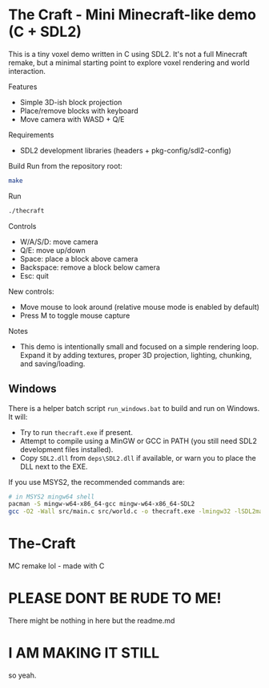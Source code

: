 # The Craft - Mini Minecraft-like demo (C + SDL2)

This is a tiny voxel demo written in C using SDL2. It's not a full Minecraft remake, but a minimal starting point to explore voxel rendering and world interaction.

Features
- Simple 3D-ish block projection
- Place/remove blocks with keyboard
- Move camera with WASD + Q/E

Requirements
- SDL2 development libraries (headers + pkg-config/sdl2-config)

Build
Run from the repository root:

```bash
make
```

Run

```bash
./thecraft
```

Controls
- W/A/S/D: move camera
- Q/E: move up/down
- Space: place a block above camera
- Backspace: remove a block below camera
- Esc: quit

New controls:
- Move mouse to look around (relative mouse mode is enabled by default)
- Press M to toggle mouse capture


Notes
- This demo is intentionally small and focused on a simple rendering loop. Expand it by adding textures, proper 3D projection, lighting, chunking, and saving/loading.

Windows
------
There is a helper batch script `run_windows.bat` to build and run on Windows. It will:

- Try to run `thecraft.exe` if present.
- Attempt to compile using a MinGW or GCC in PATH (you still need SDL2 development files installed).
- Copy `SDL2.dll` from `deps\SDL2.dll` if available, or warn you to place the DLL next to the EXE.

If you use MSYS2, the recommended commands are:

```bash
# in MSYS2 mingw64 shell
pacman -S mingw-w64-x86_64-gcc mingw-w64-x86_64-SDL2
gcc -O2 -Wall src/main.c src/world.c -o thecraft.exe -lmingw32 -lSDL2main -lSDL2
```

# The-Craft
MC remake lol - made with C
# PLEASE DONT BE RUDE TO ME!
There might be nothing in here but the readme.md
# I AM MAKING IT STILL  
so yeah.

